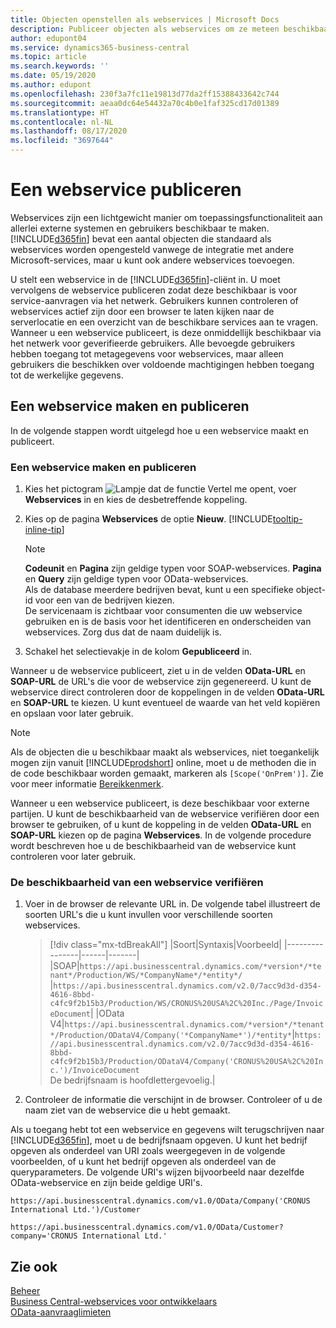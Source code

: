 ```yaml
---
title: Objecten openstellen als webservices | Microsoft Docs
description: Publiceer objecten als webservices om ze meteen beschikbaar te maken voor uw Business Central-oplossing.
author: edupont04
ms.service: dynamics365-business-central
ms.topic: article
ms.search.keywords: ''
ms.date: 05/19/2020
ms.author: edupont
ms.openlocfilehash: 230f3a7fc11e19813d77da2ff15388433642c744
ms.sourcegitcommit: aeaa0dc64e54432a70c4b0e1faf325cd17d01389
ms.translationtype: HT
ms.contentlocale: nl-NL
ms.lasthandoff: 08/17/2020
ms.locfileid: "3697644"
---
```

# <a name="publish-a-web-service"></a>Een webservice publiceren

Webservices zijn een lichtgewicht manier om toepassingsfunctionaliteit aan allerlei externe systemen en gebruikers beschikbaar te maken. [!INCLUDE[d365fin](includes/d365fin_md.md)] bevat een aantal objecten die standaard als webservices worden opengesteld vanwege de integratie met andere Microsoft-services, maar u kunt ook andere webservices toevoegen.  

U stelt een webservice in de [!INCLUDE[d365fin](includes/d365fin_md.md)]-cliënt in. U moet vervolgens de webservice publiceren zodat deze beschikbaar is voor service-aanvragen via het netwerk. Gebruikers kunnen controleren of webservices actief zijn door een browser te laten kijken naar de serverlocatie en een overzicht van de beschikbare services aan te vragen. Wanneer u een webservice publiceert, is deze onmiddellijk beschikbaar via het netwerk voor geverifieerde gebruikers. Alle bevoegde gebruikers hebben toegang tot metagegevens voor webservices, maar alleen gebruikers die beschikken over voldoende machtigingen hebben toegang tot de werkelijke gegevens.

## <a name="creating-and-publishing-a-web-service"></a>Een webservice maken en publiceren

In de volgende stappen wordt uitgelegd hoe u een webservice maakt en publiceert.  

<!--
    You can also create a new web service URL in [!INCLUDE [prodshort](includes/prodshort.md)] instead. Choose one of the following methods:

      - Use the **Create Data Set** action on the **Web Services** page
      - Use the **Set Up Reporting** Assisted Setup guide
      - Choose the **Edit in Excel** action in any lists
    -->

### <a name="to-create-and-publish-a-web-service"></a>Een webservice maken en publiceren  

1. Kies het pictogram ![Lampje dat de functie Vertel me opent](media/ui-search/search_small.png "Vertel me wat u wilt doen"), voer **Webservices** in en kies de desbetreffende koppeling.  
2. Kies op de pagina **Webservices** de optie **Nieuw**. [!INCLUDE[tooltip-inline-tip](includes/tooltip-inline-tip_md.md)]  

    > [!NOTE]  
    > **Codeunit** en **Pagina** zijn geldige typen voor SOAP-webservices. **Pagina** en **Query** zijn geldige typen voor OData-webservices.  
    > Als de database meerdere bedrijven bevat, kunt u een specifieke object-id voor een van de bedrijven kiezen.  
    > De servicenaam is zichtbaar voor consumenten die uw webservice gebruiken en is de basis voor het identificeren en onderscheiden van webservices. Zorg dus dat de naam duidelijk is.

3. Schakel het selectievakje in de kolom **Gepubliceerd** in.  

Wanneer u de webservice publiceert, ziet u in de velden **OData-URL** en **SOAP-URL** de URL's die voor de webservice zijn gegenereerd. U kunt de webservice direct controleren door de koppelingen in de velden **OData-URL** en **SOAP-URL** te kiezen. U kunt eventueel de waarde van het veld kopiëren en opslaan voor later gebruik.  

> [!NOTE]
> Als de objecten die u beschikbaar maakt als webservices, niet toegankelijk mogen zijn vanuit [!INCLUDE[prodshort](includes/prodshort.md)] online, moet u de methoden die in de code beschikbaar worden gemaakt, markeren als `[Scope('OnPrem')]`. Zie voor meer informatie [Bereikkenmerk](/dynamics365/business-central/dev-itpro/developer/methods/devenv-scope-attribute).

Wanneer u een webservice publiceert, is deze beschikbaar voor externe partijen. U kunt de beschikbaarheid van de webservice verifiëren door een browser te gebruiken, of u kunt de koppeling in de velden **OData-URL** en **SOAP-URL** kiezen op de pagina **Webservices**. In de volgende procedure wordt beschreven hoe u de beschikbaarheid van de webservice kunt controleren voor later gebruik.  

### <a name="to-verify-the-availability-of-a-web-service"></a>De beschikbaarheid van een webservice verifiëren  

1. Voer in de browser de relevante URL in. De volgende tabel illustreert de soorten URL's die u kunt invullen voor verschillende soorten webservices.  

    > [!div class="mx-tdBreakAll"]
    > |Soort|Syntaxis|Voorbeeld|
    > |----------------|------|-------|
    > |SOAP|`https://api.businesscentral.dynamics.com/*version*/*tenant*/Production/WS/*CompanyName*/*entity*/` |`https://api.businesscentral.dynamics.com/v2.0/7acc9d3d-d354-4616-8bbd-c4fc9f2b15b3/Production/WS/CRONUS%20USA%2C%20Inc./Page/InvoiceDocument`|
    > |OData V4|`https://api.businesscentral.dynamics.com/*version*/*tenant*/Production/ODataV4/Company('*CompanyName*')/*entity*`|`https://api.businesscentral.dynamics.com/v2.0/7acc9d3d-d354-4616-8bbd-c4fc9f2b15b3/Production/ODataV4/Company('CRONUS%20USA%2C%20Inc.')/InvoiceDocument`<br/>    De bedrijfsnaam is hoofdlettergevoelig.|

2. Controleer de informatie die verschijnt in de browser. Controleer of u de naam ziet van de webservice die u hebt gemaakt.  

Als u toegang hebt tot een webservice en gegevens wilt terugschrijven naar [!INCLUDE[d365fin](includes/d365fin_md.md)], moet u de bedrijfsnaam opgeven. U kunt het bedrijf opgeven als onderdeel van URI zoals weergegeven in de volgende voorbeelden, of u kunt het bedrijf opgeven als onderdeel van de queryparameters. De volgende URI's wijzen bijvoorbeeld naar dezelfde OData-webservice en zijn beide geldige URI's.  

```
https://api.businesscentral.dynamics.com/v1.0/OData/Company('CRONUS International Ltd.')/Customer  
```

```
https://api.businesscentral.dynamics.com/v1.0/OData/Customer?company='CRONUS International Ltd.'  
```

## <a name="see-also"></a>Zie ook

[Beheer](admin-setup-and-administration.md)  
[Business Central-webservices voor ontwikkelaars](/dynamics365/business-central/dev-itpro/webservices/web-services)  
[OData-aanvraaglimieten](/dynamics365/business-central/dev-itpro/administration/operational-limits-online#ODataServices)  
